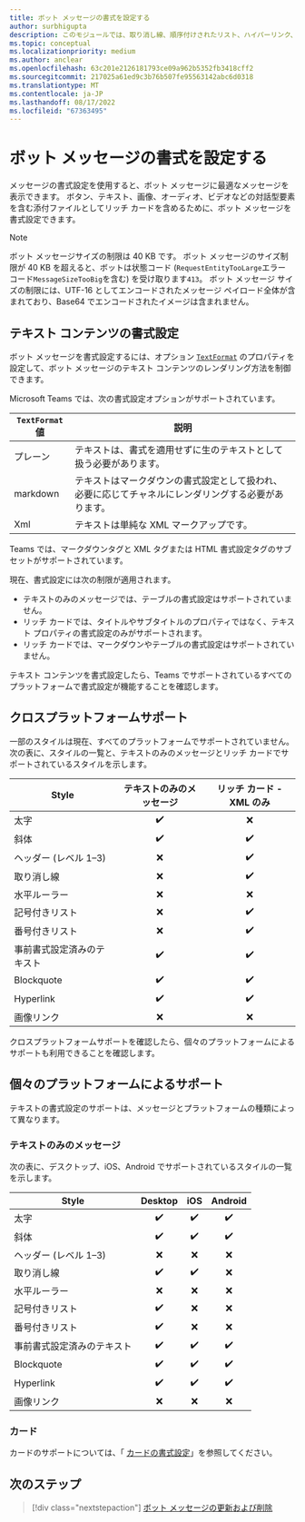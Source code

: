 ```yaml
---
title: ボット メッセージの書式を設定する
author: surbhigupta
description: このモジュールでは、取り消し線、順序付けされたリスト、ハイパーリンク、イメージ リンクなど、豊富な書式設定とスタイルをボット メッセージに追加する方法について説明します。
ms.topic: conceptual
ms.localizationpriority: medium
ms.author: anclear
ms.openlocfilehash: 63c201e2126181793ce09a962b5352fb3418cff2
ms.sourcegitcommit: 217025a61ed9c3b76b507fe95563142abc6d0318
ms.translationtype: MT
ms.contentlocale: ja-JP
ms.lasthandoff: 08/17/2022
ms.locfileid: "67363495"
---
```

# <a name="format-your-bot-messages"></a>ボット メッセージの書式を設定する

メッセージの書式設定を使用すると、ボット メッセージに最適なメッセージを表示できます。 ボタン、テキスト、画像、オーディオ、ビデオなどの対話型要素を含む添付ファイルとしてリッチ カードを含めるために、ボット メッセージを書式設定できます。

> [!NOTE]
> ボット メッセージサイズの制限は 40 KB です。 ボット メッセージのサイズ制限が 40 KB を超えると、ボットは状態コード (`RequestEntityTooLarge`エラー コード`MessageSizeTooBig`を含む) を受け取ります`413`。 ボット メッセージ サイズの制限には、UTF-16 としてエンコードされたメッセージ ペイロード全体が含まれており、Base64 でエンコードされたイメージは含まれません。

## <a name="format-text-content"></a>テキスト コンテンツの書式設定

ボット メッセージを書式設定するには、オプション [`TextFormat`](/bot-framework/dotnet/bot-builder-dotnet-create-messages#customizing-a-message) のプロパティを設定して、ボット メッセージのテキスト コンテンツのレンダリング方法を制御できます。

Microsoft Teams では、次の書式設定オプションがサポートされています。

| `TextFormat` 値 | 説明 |
| --- | --- |
| プレーン | テキストは、書式を適用せずに生のテキストとして扱う必要があります。|
| markdown | テキストはマークダウンの書式設定として扱われ、必要に応じてチャネルにレンダリングする必要があります。 |
| Xml | テキストは単純な XML マークアップです。 |

Teams では、マークダウンタグと XML タグまたは HTML 書式設定タグのサブセットがサポートされています。

現在、書式設定には次の制限が適用されます。

* テキストのみのメッセージでは、テーブルの書式設定はサポートされていません。
* リッチ カードでは、タイトルやサブタイトルのプロパティではなく、テキスト プロパティの書式設定のみがサポートされます。
* リッチ カードでは、マークダウンやテーブルの書式設定はサポートされていません。

テキスト コンテンツを書式設定したら、Teams でサポートされているすべてのプラットフォームで書式設定が機能することを確認します。

## <a name="cross-platform-support"></a>クロスプラットフォームサポート

一部のスタイルは現在、すべてのプラットフォームでサポートされていません。 次の表に、スタイルの一覧と、テキストのみのメッセージとリッチ カードでサポートされているスタイルを示します。

| Style                     | テキストのみのメッセージ | リッチ カード - XML のみ |
| ---                       | :---: | :---: |
| 太字                      | ✔️️ | ❌ |
| 斜体                    | ✔️ | ✔️ |
| ヘッダー (レベル 1&ndash;3) | ❌ | ✔️ |
| 取り消し線             | ❌ | ✔️ |
| 水平ルーラー           | ❌ | ❌ |
| 記号付きリスト            | ❌ | ✔️ |
| 番号付きリスト              | ❌ | ✔️ |
| 事前書式設定済みのテキスト         | ✔️ | ✔️ |
| Blockquote                | ✔️ | ✔️ |
| Hyperlink                 | ✔️ | ✔️ |
| 画像リンク                | ❌ | ❌ |

クロスプラットフォームサポートを確認したら、個々のプラットフォームによるサポートも利用できることを確認します。

## <a name="support-by-individual-platform"></a>個々のプラットフォームによるサポート

テキストの書式設定のサポートは、メッセージとプラットフォームの種類によって異なります。

### <a name="text-only-messages"></a>テキストのみのメッセージ

次の表に、デスクトップ、iOS、Android でサポートされているスタイルの一覧を示します。

| Style                     | Desktop | iOS | Android |
| ---                       | :---: | :---: | :---: |
| 太字                      | ✔️ | ✔️ | ✔️ |
| 斜体                    | ✔️ | ✔️ | ✔️ |
| ヘッダー (レベル 1&ndash;3) | ❌ | ❌ | ❌ |
| 取り消し線             | ✔️ | ✔️ | ❌ |
| 水平ルーラー           | ❌ | ❌ | ❌ |
| 記号付きリスト            | ✔️ | ❌ | ❌ |
| 番号付きリスト              | ✔️ | ❌ | ❌ |
| 事前書式設定済みのテキスト         | ✔️ | ✔️ | ✔️ |
| Blockquote                | ✔️ | ✔️ | ✔️ |
| Hyperlink                 | ✔️ | ✔️ | ✔️ |
| 画像リンク                | ❌ | ❌ | ❌ |

### <a name="cards"></a>カード

カードのサポートについては、「 [カードの書式設定](~/task-modules-and-cards/cards/cards-format.md)」を参照してください。

## <a name="next-step"></a>次のステップ

> [!div class="nextstepaction"]
> [ボット メッセージの更新および削除](~/bots/how-to/update-and-delete-bot-messages.md)
